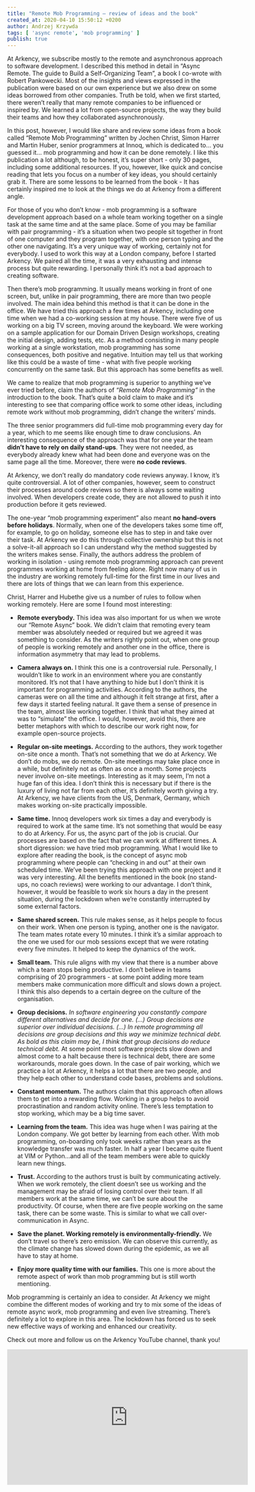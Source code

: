 ```yaml
---
title: "Remote Mob Programming — review of ideas and the book"
created_at: 2020-04-10 15:50:12 +0200
author: Andrzej Krzywda
tags: [ 'async remote', 'mob programming' ]
publish: true
---
```



At Arkency, we subscribe mostly to the remote and asynchronous approach to software development. I described this method in detail in “Async Remote. The guide to Build a Self-Organizing Team”, a book I co-wrote with Robert Pankowecki. Most of the insights and views expressed in the publication were based on our own experience but we also drew on some ideas borrowed from other companies. Truth be told, when we first started, there weren’t really that many remote companies to be influenced or inspired by. We learned a lot from open-source projects, the way they build their teams and how they collaborated asynchronously.

In this post, however, I would like share and review some ideas from a book called  “Remote Mob Programming” written by Jochen Christ, Simon Harrer and Martin Huber, senior programmers at Innoq, which is dedicated to… you guessed it… mob programming and how it can be done remotely. I like this publication a lot although, to be honest, it’s super short - only 30 pages, including some additional resources. If you, however, like quick and concise reading that lets you focus on a number of key ideas, you should certainly grab it. There are some lessons to be learned from the book - It has certainly inspired me to look at the things we do at Arkency from a different angle. 

For those of you who don’t know - mob programming is a software development approach based on a whole team working together on a single task at the same time and at the same place. Some of you may be familiar with pair programming - it’s a situation when two people sit together in front of one computer and they program together, with one person typing and the other one navigating. It’s a very unique way of working, certainly not for everybody. I used to work this way at a London company, before I started Arkency. We paired all the time, it was a very exhausting and intense process but quite rewarding. I personally think it’s not a bad approach to creating software. 

Then there’s mob programming. It usually means working in front of one screen, but, unlike in pair programming, there are more than two people involved. The main idea behind  this method is that it can be done in the office. We have tried this approach a few times at Arkency, including one time when we had a co-working session at my house. There were five of us working on a big TV screen, moving around the keyboard. We were working on a sample application for our Domain Driven Design workshops, creating the initial design, adding tests, etc. As a method consisting in many people working at a single workstation, mob programming has some consequences, both positive and negative. Intuition may tell us that working like this could be a waste of time - what with five people working concurrently on the same task. But this approach has some benefits as well.

We came to realize that mob programming is superior to anything we’ve ever tried before, claim the authors of *“Remote Mob Programming”* in the introduction to the book. That’s quite a bold claim to make and it’s interesting to see that comparing office work to some other ideas, including remote work without mob programming, didn’t change the writers’ minds.

The three senior programmers did full-time mob programming every day for a year, which to me seems like enough time to draw conclusions. An interesting consequence of the approach was that for one year the team **didn’t have to rely on daily stand-ups**. They were not needed, as everybody already knew what had been done and everyone was on the same page all the time. Moreover, there were **no code reviews**.

At Arkency, we don’t really do mandatory code reviews anyway. I know, it’s quite controversial. A lot of other companies, however, seem to construct their processes around code reviews so there is always some waiting involved. When developers create code, they are not allowed to push it into production before it gets reviewed.

The one-year “mob programming experiment” also meant **no hand-overs before holidays**. Normally, when one of the developers takes some time off, for example, to go on holiday, someone else has to step in and take over their task. At Arkency we do this through collective ownership but this is not a solve-it-all approach so I can understand why the method suggested by the writers makes sense. Finally, the authors address the problem of working in isolation - using remote mob programming approach can prevent programmes working at home from feeling alone. Right now many of us in the industry are working remotely full-time for the first time in our lives and there are lots of things that we can learn from this experience.

 Christ, Harrer and Hubethe give us a number of rules to follow when working remotely. Here are some I found most interesting:
 
 - **Remote everybody.** This idea was also important for us when we wrote our “Remote Async” book. We didn’t claim that remoting every team member was absolutely  needed or required but we agreed it was something to consider. As the writers rightly point out, when one group of people is working remotely and another one in the office, there is information asymmetry that may lead to problems. 
 
 - **Camera always on.** I think this one is a controversial rule. Personally, I wouldn’t like to work in an environment where you are constantly monitored. It’s not that I have anything to hide but I don’t think it is important for programming activities. According to the authors, the cameras were on all the time and although it felt strange at first, after a few days it started feeling natural. It gave them a sense of presence in the team, almost like working together. I think that what they aimed at was to “simulate” the office. I would, however, avoid this, there are better metaphors with which to describe our work right now, for example open-source projects. 

 - **Regular on-site meetings.** According to the authors, they work together on-site once a month. That’s not something that we do at Arkency. We don’t do mobs, we do remote. On-site meetings may take place once in a while, but definitely not as often as once a month. Some projects never involve on-site meetings. Interesting as it may seem, I’m not a huge fan of this idea. I don’t think this is necessary but if there is the luxury of living not far from each other, it’s definitely worth giving a try. At Arkency, we have clients from the US, Denmark, Germany, which makes working on-site practically impossible.

 - **Same time.** Innoq developers work six times a day and everybody is required to work at the same time. It’s not something that would be easy to do at Arkency. For us, the async part of the job is crucial. Our processes are based on the fact that we can work at different times. A short digression: we have tried mob programming. What I would like to explore after reading the book, is the concept of async mob programming where people can “checking in and out” at their own scheduled time. We’ve been trying this approach with one project and it was very interesting. All the benefits mentioned in the book (no stand-ups, no coach reviews) were working to our advantage. I don’t think, however, it would be feasible to work six hours a day in the present situation, during the lockdown when we’re constantly interrupted by some external factors. 

 - **Same shared screen.** This rule makes sense, as it helps people to focus on their work. When one person is typing, another one is the navigator. The team mates rotate every 10 minutes. I think it’s a similar approach to the one we used for our mob sessions except that we were rotating every five minutes. It helped to keep the dynamics of the work. 

 - **Small team.** This rule aligns with my view that there is a number above which a team stops being productive. I don’t believe in teams comprising of 20 programmers - at some point adding more team members make communication more difficult and slows down a project. I think this also depends to a certain degree on the culture of the organisation. 

 - **Group decisions.** *In software engineering you constantly compare different alternatives and decide for one. (...) Group decisions are superior over individual decisions. (...) In remote programming all decisions are group decisions and this way we minimize technical debt. As bold as this claim may be, I think that group decisions do reduce technical debt.* At some point most software projects slow down and almost come to a halt because there is technical debt, there are some workarounds, morale goes down. In the case of pair working, which we practice a lot at Arkency, it helps a lot that there are two people, and they help each other to understand code bases, problems and solutions.

 - **Constant momentum.** The authors claim that this approach often allows them to get into a rewarding flow. Working in a group helps to avoid procrastination and random activity online. There’s less temptation to stop working, which may be a big time saver. 

 - **Learning from the team.** This idea was huge when I was pairing at the London company. We got better by learning from each other. With mob programming, on-boarding only took weeks rather than years as the knowledge transfer was much faster. In half a year I became quite fluent at VIM or Python...and all of the team members were able to quickly learn new things.

 - **Trust.** According to the authors trust is built by communicating actively. When we work remotely, the client doesn’t see us working and the management may be afraid of losing control over their team. If all members work at the same time, we can’t be sure about the productivity. Of course, when there are five people working on the same task, there can be some waste. This is similar to what we call over-communication in Async. 

 - **Save the planet. Working remotely is environmentally-friendly.** We don’t travel so there’s zero emission. We can observe this currently, as the climate change has slowed down during the epidemic, as we all have to stay at home. 

 - **Enjoy more quality time with our families.** This one is more about the remote aspect of work than mob programming but is still worth mentioning. 

Mob programming is certainly an idea to consider. At Arkency we might combine the different modes of working and try to mix some of the ideas of remote async work, mob programming and even live streaming. There’s definitely a lot to explore in this area. The lockdown has forced us to seek new effective ways of working and enhanced our creativity.

Check out more and follow us on the Arkency YouTube channel, thank you!

<iframe width="560" height="315" src="https://www.youtube.com/embed/HizKk3M7AdA" frameborder="0" allow="autoplay; encrypted-media" allowfullscreen></iframe>
